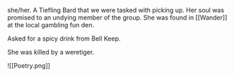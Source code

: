 she/her. A Tiefling Bard that we were tasked with picking up. Her soul was promised to an undying member of the group. She was found in [[Wander]] at the local gambling fun den.

Asked for a spicy drink from Bell Keep.

She was killed by a weretiger.

![[Poetry.png]]